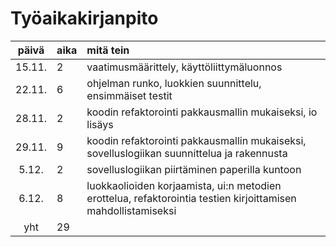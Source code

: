 # Työaikakirjanpito

| päivä | aika | mitä tein  |
| :----:|:-----| :-----|
| 15.11. | 2    | vaatimusmäärittely, käyttöliittymäluonnos |
| 22.11. | 6    | ohjelman runko, luokkien suunnittelu, ensimmäiset testit |
| 28.11. | 2    | koodin refaktorointi pakkausmallin mukaiseksi, io lisäys |
| 29.11. | 9    | koodin refaktorointi pakkausmallin mukaiseksi, sovelluslogiikan suunnittelua ja rakennusta |
| 5.12.  | 2    | sovelluslogiikan piirtäminen paperilla kuntoon |
| 6.12.  | 8    | luokkaolioiden korjaamista, ui:n metodien erottelua, refaktorointia testien kirjoittamisen mahdollistamiseksi |
| yht    | 29   | | 
